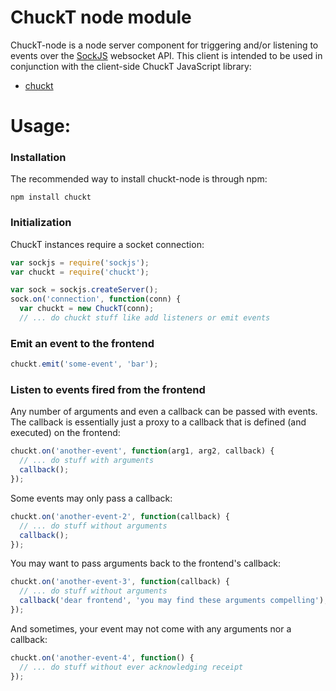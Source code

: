 # ChuckT node module

ChuckT-node is a node server component for triggering and/or listening to
events over the [SockJS](https://github.com/sockjs/sockjs-node) websocket
API. This client is intended to be used in conjunction with the client-side
ChuckT JavaScript library:

 * [chuckt](https://github.com/epixa/chuckt)

# Usage:

### Installation

The recommended way to install chuckt-node is through npm:

`npm install chuckt`

### Initialization

ChuckT instances require a socket connection:

```javascript
var sockjs = require('sockjs');
var chuckt = require('chuckt');

var sock = sockjs.createServer();
sock.on('connection', function(conn) {
  var chuckt = new ChuckT(conn);
  // ... do chuckt stuff like add listeners or emit events
```

### Emit an event to the frontend

```javascript
chuckt.emit('some-event', 'bar');
```

### Listen to events fired from the frontend

Any number of arguments and even a callback can be passed with events. The
callback is essentially just a proxy to a callback that is defined (and
executed) on the frontend:

```javascript
chuckt.on('another-event', function(arg1, arg2, callback) {
  // ... do stuff with arguments
  callback();
});
```

Some events may only pass a callback:

```javascript
chuckt.on('another-event-2', function(callback) {
  // ... do stuff without arguments
  callback();
});
```

You may want to pass arguments back to the frontend's callback:

```javascript
chuckt.on('another-event-3', function(callback) {
  // ... do stuff without arguments
  callback('dear frontend', 'you may find these arguments compelling');
});
```

And sometimes, your event may not come with any arguments nor a callback:

```javascript
chuckt.on('another-event-4', function() {
  // ... do stuff without ever acknowledging receipt
});
```

